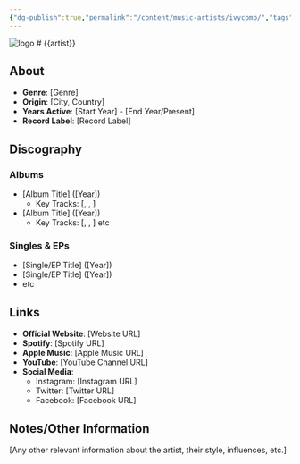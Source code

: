 ```yaml
---
{"dg-publish":true,"permalink":"/content/music-artists/ivycomb/","tags":["#MusicArtist"],"noteIcon":"","created":"2025-04-27T13:41:36.625+02:00","updated":"2025-04-27T13:49:35.408+02:00"}
---
```


<img src="ivycomblogo.jpg" alt="logo" class="round-img round-img-100">
# {{artist}}

## About

* **Genre**: \[Genre]
* **Origin**: \[City, Country]
* **Years Active**: \[Start Year] - \[End Year/Present]
* **Record Label**: \[Record Label]

## Discography

### Albums

* \[Album Title] (\[Year])
    * Key Tracks: \[, , ]
* \[Album Title] (\[Year])
    * Key Tracks: \[, , ]
etc

### Singles & EPs

* \[Single/EP Title] (\[Year])
* \[Single/EP Title] (\[Year]) 
* etc

## Links

* **Official Website**: \[Website URL]
* **Spotify**: \[Spotify URL]
* **Apple Music**: \[Apple Music URL]
* **YouTube**: \[YouTube Channel URL]
* **Social Media**:
    * Instagram: \[Instagram URL]
    * Twitter: \[Twitter URL]
    * Facebook: \[Facebook URL]

## Notes/Other Information

\[Any other relevant information about the artist, their style, influences, etc.]